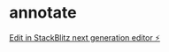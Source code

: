 # annotate

[Edit in StackBlitz next generation editor ⚡️](https://stackblitz.com/~/github.com/mahesh529/annotate)